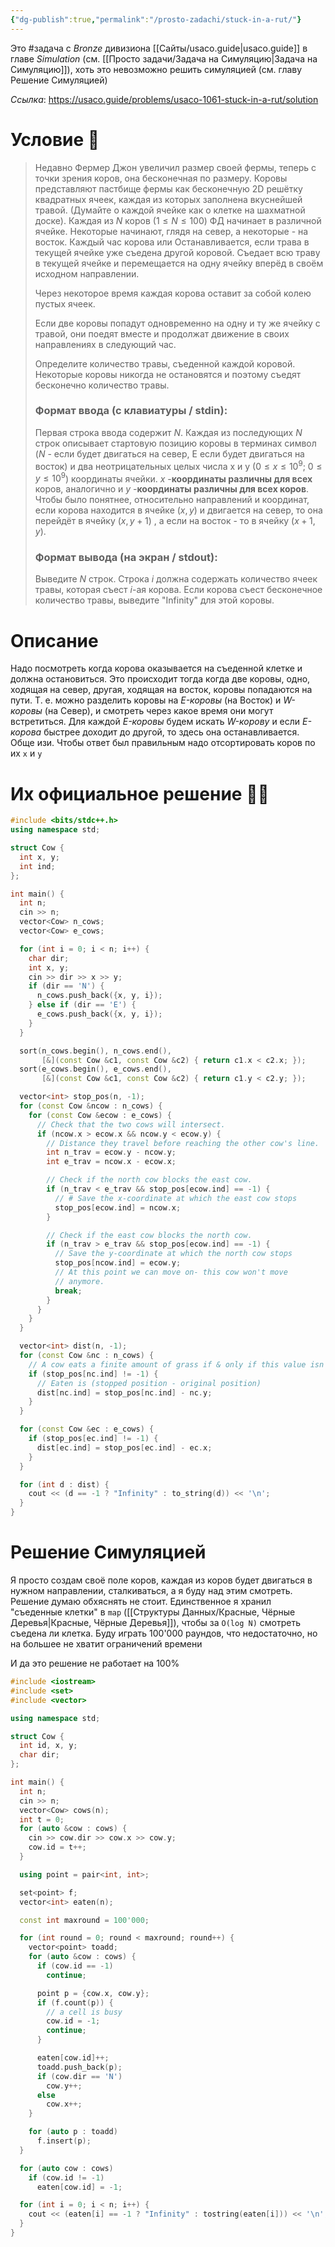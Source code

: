 ```yaml
---
{"dg-publish":true,"permalink":"/prosto-zadachi/stuck-in-a-rut/"}
---
```


Это #задача c *Bronze* дивизиона [[Сайты/usaco.guide\|usaco.guide]] в главе *Simulation* (см. [[Просто задачи/Задача на Симуляцию\|Задача на Симуляцию]]), хоть это невозможно решить симуляцией (см. главу Решение Симуляцией)

*Ссылка*: https://usaco.guide/problems/usaco-1061-stuck-in-a-rut/solution

# Условие 📝

> Недавно Фермер Джон увеличил размер своей фермы, теперь с точки зрения коров, она бесконечная по размеру. Коровы представляют пастбище фермы как бесконечную 2D решётку квадратных ячеек, каждая из которых заполнена вкуснейшей травой. (Думайте о каждой ячейке как о клетке на шахматной доске). Каждая из $N$ коров ($1 \leq N \leq 100$) ФД начинает в различной ячейке. Некоторые начинают, глядя на север, а некоторые - на восток.  Каждый час корова или Останавливается, если трава в текущей ячейке уже съедена другой коровой.  Съедает всю траву в текущей ячейке и перемещается на одну ячейку вперёд в своём исходном направлении.
>
> Через некоторое время каждая корова оставит за собой колею пустых ячеек.
>
> Если две коровы попадут одновременно на одну и ту же ячейку с травой, они поедят вместе и продолжат движение в своих направлениях в следующий час.
>
> Определите количество травы, съеденной каждой коровой. Некоторые коровы никогда не остановятся и поэтому съедят бесконечно количество травы.
>
> ### Формат ввода (с клавиатуры / stdin):
>
> Первая строка ввода содержит $N$. Каждая из последующих $N$ строк описывает стартовую позицию коровы в терминах символ ($N$ - если будет двигаться на север, E если будет двигаться на восток) и два неотрицательных целых числа x и y ($0 \leq x \leq 10^9$; $0 \leq y \leq 10^9$) координаты ячейки. $x$ -**координаты различны для всех** коров, аналогично и $y$ -**координаты различны для всех коров**.  Чтобы было понятнее, относительно направлений и координат, если корова находится в ячейке $(x, y)$ и двигается на север, то она перейдёт в ячейку $(x, y+1)$ , а если на восток - то в ячейку $(x+1, y)$.
>
> ### Формат вывода (на экран / stdout):
> Выведите $N$ строк. Строка $i$ должна содержать количество ячеек травы, которая съест $i$-ая корова. Если корова съест бесконечное количество травы, выведите "Infinity" для этой коровы.
>

# Описание

Надо посмотреть когда корова оказывается на съеденной клетке и должна остановиться.  Это происходит тогда когда две коровы, одно, ходящая на север, другая, ходящая на восток, коровы попадаются на пути.  Т. е. можно разделить коровы на *E-коровы* (на Восток) и *W-коровы* (на Север), и смотреть через какое время они могут встретиться.  Для каждой *E-коровы* будем искать *W-корову* и если *E-корова* быстрее доходит до другой, то здесь она останавливается.  Обще изи.  Чтобы ответ был правильным надо отсортировать коров по их `x` и `y`

<style> .container {font-family: sans-serif; text-align: center;} .button-wrapper button {z-index: 1;height: 40px; width: 100px; margin: 10px;padding: 5px;} .excalidraw .App-menu_top .buttonList { display: flex;} .excalidraw-wrapper { height: 800px; margin: 50px; position: relative;} :root[dir="ltr"] .excalidraw .layer-ui__wrapper .zen-mode-transition.App-menu_bottom--transition-left {transform: none;} </style><script src="https://cdn.jsdelivr.net/npm/react@17/umd/react.production.min.js"></script><script src="https://cdn.jsdelivr.net/npm/react-dom@17/umd/react-dom.production.min.js"></script><script type="text/javascript" src="https://cdn.jsdelivr.net/npm/@excalidraw/excalidraw@0/dist/excalidraw.production.min.js"></script><div id="Stuck_in_a_Rut_2024-03-31_1417.05.excalidraw.md1"></div><script>(function(){const InitialData={"type":"excalidraw","version":2,"source":"https://github.com/zsviczian/obsidian-excalidraw-plugin/releases/tag/2.0.26","elements":[{"type":"rectangle","version":198,"versionNonce":1892818561,"isDeleted":false,"id":"e5g79zl4fi6gvevz0DQTW","fillStyle":"solid","strokeWidth":2,"strokeStyle":"solid","roughness":1,"opacity":100,"angle":0,"x":-138,"y":-225.3333282470703,"strokeColor":"#1e1e1e","backgroundColor":"transparent","width":275.3333435058594,"height":256.3333282470703,"seed":1119210273,"groupIds":[],"frameId":null,"roundness":{"type":3},"boundElements":[],"updated":1711883834225,"link":null,"locked":false},{"type":"text","version":3,"versionNonce":1926780079,"isDeleted":false,"id":"TcNxyasK","fillStyle":"solid","strokeWidth":2,"strokeStyle":"solid","roughness":1,"opacity":100,"angle":0,"x":-106.42780134081949,"y":-201.13042232708733,"strokeColor":"#1e1e1e","backgroundColor":"transparent","width":24.90234375,"height":25,"seed":1167260911,"groupIds":[],"frameId":null,"roundness":null,"boundElements":[{"id":"JUe_yVvCvM37nBDwI8w6O","type":"arrow"}],"updated":1711883925279,"link":null,"locked":false,"fontSize":20,"fontFamily":1,"text":"🐮","rawText":"🐮","textAlign":"left","verticalAlign":"top","containerId":null,"originalText":"🐮","lineHeight":1.25},{"type":"text","version":247,"versionNonce":916369793,"isDeleted":false,"id":"TeQvH50o","fillStyle":"solid","strokeWidth":2,"strokeStyle":"solid","roughness":1,"opacity":100,"angle":0,"x":-104.520568610082,"y":-116.80697391656332,"strokeColor":"#1e1e1e","backgroundColor":"transparent","width":23.73504638671875,"height":23.83792073099826,"seed":1352150401,"groupIds":[],"frameId":null,"roundness":null,"boundElements":[{"id":"iUjl3tD8psQRo10JitlI6","type":"arrow"}],"updated":1711884144285,"link":null,"locked":false,"fontSize":19.070336584798607,"fontFamily":1,"text":"🐮","rawText":"🐮","textAlign":"left","verticalAlign":"top","containerId":null,"originalText":"🐮","lineHeight":1.25},{"type":"text","version":147,"versionNonce":1923326401,"isDeleted":false,"id":"SmQLaLVG","fillStyle":"solid","strokeWidth":2,"strokeStyle":"solid","roughness":1,"opacity":100,"angle":0,"x":59.92322090143966,"y":-23.426040126314074,"strokeColor":"#1e1e1e","backgroundColor":"transparent","width":27.275848388671875,"height":27.38855416989669,"seed":1065696481,"groupIds":[],"frameId":null,"roundness":null,"boundElements":[{"id":"xPRfqBr8hvkPdOShL1Mag","type":"arrow"}],"updated":1711884149968,"link":null,"locked":false,"fontSize":21.910843335917352,"fontFamily":1,"text":"🐮","rawText":"🐮","textAlign":"left","verticalAlign":"top","containerId":null,"originalText":"🐮","lineHeight":1.25},{"type":"text","version":202,"versionNonce":1527415393,"isDeleted":false,"id":"vNwXD0DP","fillStyle":"solid","strokeWidth":2,"strokeStyle":"solid","roughness":1,"opacity":100,"angle":0,"x":-18.780419959944822,"y":-23.30304531812241,"strokeColor":"#1e1e1e","backgroundColor":"transparent","width":27.275848388671875,"height":27.38855416989669,"seed":1540803279,"groupIds":[],"frameId":null,"roundness":null,"boundElements":[{"id":"pAzBjehKq1vO9NPaLdFZ4","type":"arrow"}],"updated":1711884148357,"link":null,"locked":false,"fontSize":21.910843335917352,"fontFamily":1,"text":"🐮","rawText":"🐮","textAlign":"left","verticalAlign":"top","containerId":null,"originalText":"🐮","lineHeight":1.25},{"type":"arrow","version":184,"versionNonce":204723265,"isDeleted":false,"id":"JUe_yVvCvM37nBDwI8w6O","fillStyle":"solid","strokeWidth":2,"strokeStyle":"dashed","roughness":1,"opacity":100,"angle":0,"x":-76.90372006508828,"y":-186.89134452279265,"strokeColor":"#1e1e1e","backgroundColor":"transparent","width":116.97723455622726,"height":0.8286254803427369,"seed":386952879,"groupIds":[],"frameId":null,"roundness":{"type":2},"boundElements":[],"updated":1711884004831,"link":null,"locked":false,"startBinding":{"elementId":"TcNxyasK","focus":0.1477587198202628,"gap":4.621737525731206},"endBinding":null,"lastCommittedPoint":null,"startArrowhead":null,"endArrowhead":"arrow","points":[[0,0],[116.97723455622726,-0.8286254803427369]]},{"type":"arrow","version":716,"versionNonce":608402785,"isDeleted":false,"id":"iUjl3tD8psQRo10JitlI6","fillStyle":"solid","strokeWidth":2,"strokeStyle":"dashed","roughness":1,"opacity":100,"angle":0,"x":-78.39704737192247,"y":-102.69314910627756,"strokeColor":"#1e1e1e","backgroundColor":"transparent","width":49.807044220805736,"height":0.24699270646803043,"seed":1181493007,"groupIds":[],"frameId":null,"roundness":{"type":2},"boundElements":[],"updated":1711911191036,"link":null,"locked":false,"startBinding":{"elementId":"TeQvH50o","focus":0.17734200490488602,"gap":2.388474851440776},"endBinding":{"elementId":"HSCG7sZC0CugzvD8hVnZJ","focus":0.4382553601527336,"gap":12.918952962392558},"lastCommittedPoint":null,"startArrowhead":null,"endArrowhead":"arrow","points":[[0,0],[49.807044220805736,0.24699270646803043]]},{"type":"arrow","version":575,"versionNonce":2000909231,"isDeleted":false,"id":"xPRfqBr8hvkPdOShL1Mag","fillStyle":"solid","strokeWidth":2,"strokeStyle":"dashed","roughness":1,"opacity":100,"angle":0,"x":75.45920498162658,"y":-35.13667007077389,"strokeColor":"#1e1e1e","backgroundColor":"transparent","width":2.1042896192750504,"height":117.96723959477582,"seed":207397103,"groupIds":[],"frameId":null,"roundness":{"type":2},"boundElements":[],"updated":1711911184509,"link":null,"locked":false,"startBinding":{"elementId":"SmQLaLVG","focus":0.10408214453219115,"gap":11.710629944459813},"endBinding":null,"lastCommittedPoint":null,"startArrowhead":null,"endArrowhead":"arrow","points":[[0,0],[2.1042896192750504,-117.96723959477582]]},{"type":"arrow","version":565,"versionNonce":2093227553,"isDeleted":false,"id":"pAzBjehKq1vO9NPaLdFZ4","fillStyle":"solid","strokeWidth":2,"strokeStyle":"dashed","roughness":1,"opacity":100,"angle":0,"x":-5.943943612145353,"y":-33.492326995424875,"strokeColor":"#1e1e1e","backgroundColor":"transparent","width":1.2591606977810148,"height":49.299727214761916,"seed":1125700961,"groupIds":[],"frameId":null,"roundness":{"type":2},"boundElements":[],"updated":1711884148358,"link":null,"locked":false,"startBinding":{"elementId":"vNwXD0DP","focus":-0.013650163833273844,"gap":10.189281677302462},"endBinding":{"elementId":"HSCG7sZC0CugzvD8hVnZJ","focus":-0.12369539977372773,"gap":9.019224401160827},"lastCommittedPoint":null,"startArrowhead":null,"endArrowhead":"arrow","points":[[0,0],[-1.2591606977810148,-49.299727214761916]]},{"type":"ellipse","version":232,"versionNonce":1117203297,"isDeleted":false,"id":"QjrpAD5WA7YVcUjsXkuI4","fillStyle":"solid","strokeWidth":2,"strokeStyle":"solid","roughness":1,"opacity":100,"angle":0,"x":68.72160758008447,"y":-194.26322978751534,"strokeColor":"#1e1e1e","backgroundColor":"#ffc9c9","width":15.028549270450583,"height":14.391292675918777,"seed":594193007,"groupIds":[],"frameId":null,"roundness":{"type":2},"boundElements":[],"updated":1711911171189,"link":null,"locked":false},{"type":"ellipse","version":95,"versionNonce":208307343,"isDeleted":false,"id":"HSCG7sZC0CugzvD8hVnZJ","fillStyle":"solid","strokeWidth":2,"strokeStyle":"solid","roughness":1,"opacity":100,"angle":0,"x":-15.946293065149405,"y":-106.48264367189145,"strokeColor":"#1e1e1e","backgroundColor":"#ffec99","width":14.818721869913027,"height":14.725446994678379,"seed":731319791,"groupIds":[],"frameId":null,"roundness":{"type":2},"boundElements":[{"id":"iUjl3tD8psQRo10JitlI6","type":"arrow"},{"id":"pAzBjehKq1vO9NPaLdFZ4","type":"arrow"}],"updated":1711884124360,"link":null,"locked":false},{"id":"CLe7CIhG","type":"text","x":102.00237614552702,"y":-174.32005428472735,"width":9.999984741210938,"height":25,"angle":0,"strokeColor":"#1e1e1e","backgroundColor":"#ffec99","fillStyle":"solid","strokeWidth":2,"strokeStyle":"solid","roughness":1,"opacity":100,"groupIds":[],"frameId":null,"roundness":null,"seed":773850273,"version":2,"versionNonce":290896911,"isDeleted":true,"boundElements":null,"updated":1711911179201,"link":null,"locked":false,"text":"","rawText":"","fontSize":20,"fontFamily":1,"textAlign":"left","verticalAlign":"top","containerId":null,"originalText":"","lineHeight":1.25}],"appState":{"theme":"light","viewBackgroundColor":"#ffffff","currentItemStrokeColor":"#1e1e1e","currentItemBackgroundColor":"#ffec99","currentItemFillStyle":"solid","currentItemStrokeWidth":2,"currentItemStrokeStyle":"solid","currentItemRoughness":1,"currentItemOpacity":100,"currentItemFontFamily":1,"currentItemFontSize":20,"currentItemTextAlign":"left","currentItemStartArrowhead":null,"currentItemEndArrowhead":"arrow","scrollX":275.95830371604615,"scrollY":554.4253713842186,"zoom":{"value":0.6977659385338842},"currentItemRoundness":"round","gridSize":null,"gridColor":{"Bold":"#C9C9C9FF","Regular":"#EDEDEDFF"},"currentStrokeOptions":null,"previousGridSize":null,"frameRendering":{"enabled":true,"clip":true,"name":true,"outline":true}},"files":{}};InitialData.scrollToContent=true;App=()=>{const e=React.useRef(null),t=React.useRef(null),[n,i]=React.useState({width:void 0,height:void 0});return React.useEffect(()=>{i({width:t.current.getBoundingClientRect().width,height:t.current.getBoundingClientRect().height});const e=()=>{i({width:t.current.getBoundingClientRect().width,height:t.current.getBoundingClientRect().height})};return window.addEventListener("resize",e),()=>window.removeEventListener("resize",e)},[t]),React.createElement(React.Fragment,null,React.createElement("div",{className:"excalidraw-wrapper",ref:t},React.createElement(ExcalidrawLib.Excalidraw,{ref:e,width:n.width,height:n.height,initialData:InitialData,viewModeEnabled:!0,zenModeEnabled:!0,gridModeEnabled:!1})))},excalidrawWrapper=document.getElementById("Stuck_in_a_Rut_2024-03-31_1417.05.excalidraw.md1");ReactDOM.render(React.createElement(App),excalidrawWrapper);})();</script>

# Их официальное решение 🧑‍💻

```cpp
#include <bits/stdc++.h>
using namespace std;

struct Cow {
  int x, y;
  int ind;
};

int main() {
  int n;
  cin >> n;
  vector<Cow> n_cows;
  vector<Cow> e_cows;

  for (int i = 0; i < n; i++) {
    char dir;
    int x, y;
    cin >> dir >> x >> y;
    if (dir == 'N') {
      n_cows.push_back({x, y, i});
    } else if (dir == 'E') {
      e_cows.push_back({x, y, i});
    }
  }

  sort(n_cows.begin(), n_cows.end(),
       [&](const Cow &c1, const Cow &c2) { return c1.x < c2.x; });
  sort(e_cows.begin(), e_cows.end(),
       [&](const Cow &c1, const Cow &c2) { return c1.y < c2.y; });

  vector<int> stop_pos(n, -1);
  for (const Cow &ncow : n_cows) {
    for (const Cow &ecow : e_cows) {
      // Check that the two cows will intersect.
      if (ncow.x > ecow.x && ncow.y < ecow.y) {
        // Distance they travel before reaching the other cow's line.
        int n_trav = ecow.y - ncow.y;
        int e_trav = ncow.x - ecow.x;

        // Check if the north cow blocks the east cow.
        if (n_trav < e_trav && stop_pos[ecow.ind] == -1) {
          // # Save the x-coordinate at which the east cow stops
          stop_pos[ecow.ind] = ncow.x;
        }

        // Check if the east cow blocks the north cow.
        if (n_trav > e_trav && stop_pos[ecow.ind] == -1) {
          // Save the y-coordinate at which the north cow stops
          stop_pos[ncow.ind] = ecow.y;
          // At this point we can move on- this cow won't move
          // anymore.
          break;
        }
      }
    }
  }

  vector<int> dist(n, -1);
  for (const Cow &nc : n_cows) {
    // A cow eats a finite amount of grass if & only if this value isn't -1.
    if (stop_pos[nc.ind] != -1) {
      // Eaten is (stopped position - original position)
      dist[nc.ind] = stop_pos[nc.ind] - nc.y;
    }
  }

  for (const Cow &ec : e_cows) {
    if (stop_pos[ec.ind] != -1) {
      dist[ec.ind] = stop_pos[ec.ind] - ec.x;
    }
  }

  for (int d : dist) {
    cout << (d == -1 ? "Infinity" : to_string(d)) << '\n';
  }
}
```


# Решение Симуляцией

Я просто создам своё поле коров, каждая из коров будет двигаться в нужном направлении, сталкиваться, а я буду над этим смотреть.  Решение думаю обхяснять не стоит.  Единственное я хранил "съеденные клетки" в `map` ([[Структуры Данных/Красные, Чёрные Деревья\|Красные, Чёрные Деревья]]), чтобы за `O(log N)` смотреть съедена ли клетка.  Буду играть 100'000 раундов, что недостаточно, но на большее не хватит ограничений времени

И да это решение не работает на 100%

```cpp
#include <iostream>
#include <set>
#include <vector>

using namespace std;

struct Cow {
  int id, x, y;
  char dir;
};

int main() {
  int n;
  cin >> n;
  vector<Cow> cows(n);
  int t = 0;
  for (auto &cow : cows) {
    cin >> cow.dir >> cow.x >> cow.y;
    cow.id = t++;
  }

  using point = pair<int, int>;

  set<point> f;
  vector<int> eaten(n);

  const int maxround = 100'000;

  for (int round = 0; round < maxround; round++) {
    vector<point> toadd;
    for (auto &cow : cows) {
      if (cow.id == -1)
        continue;

      point p = {cow.x, cow.y};
      if (f.count(p)) {
        // a cell is busy
        cow.id = -1;
        continue;
      }

      eaten[cow.id]++;
      toadd.push_back(p);
      if (cow.dir == 'N')
        cow.y++;
      else
        cow.x++;
    }

    for (auto p : toadd)
      f.insert(p);
  }

  for (auto cow : cows)
    if (cow.id != -1)
      eaten[cow.id] = -1;

  for (int i = 0; i < n; i++) {
    cout << (eaten[i] == -1 ? "Infinity" : tostring(eaten[i])) << '\n';
  }
}

```
